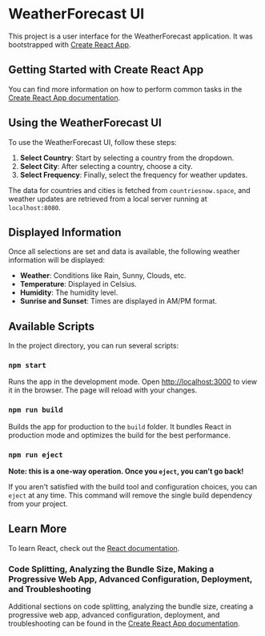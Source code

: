 # WeatherForecast UI

This project is a user interface for the WeatherForecast application. It was bootstrapped with [Create React App](https://github.com/facebook/create-react-app).

## Getting Started with Create React App

You can find more information on how to perform common tasks in the [Create React App documentation](https://facebook.github.io/create-react-app/docs/getting-started).

## Using the WeatherForecast UI

To use the WeatherForecast UI, follow these steps:

1. **Select Country**: Start by selecting a country from the dropdown.
2. **Select City**: After selecting a country, choose a city.
3. **Select Frequency**: Finally, select the frequency for weather updates.

The data for countries and cities is fetched from `countriesnow.space`, and weather updates are retrieved from a local server running at `localhost:8080`.

## Displayed Information

Once all selections are set and data is available, the following weather information will be displayed:

- **Weather**: Conditions like Rain, Sunny, Clouds, etc.
- **Temperature**: Displayed in Celsius.
- **Humidity**: The humidity level.
- **Sunrise and Sunset**: Times are displayed in AM/PM format.

## Available Scripts

In the project directory, you can run several scripts:

### `npm start`

Runs the app in the development mode. Open [http://localhost:3000](http://localhost:3000) to view it in the browser. The page will reload with your changes.

### `npm run build`

Builds the app for production to the `build` folder. It bundles React in production mode and optimizes the build for the best performance.

### `npm run eject`

**Note: this is a one-way operation. Once you `eject`, you can't go back!**

If you aren't satisfied with the build tool and configuration choices, you can `eject` at any time. This command will remove the single build dependency from your project.

## Learn More

To learn React, check out the [React documentation](https://reactjs.org/).

### Code Splitting, Analyzing the Bundle Size, Making a Progressive Web App, Advanced Configuration, Deployment, and Troubleshooting

Additional sections on code splitting, analyzing the bundle size, creating a progressive web app, advanced configuration, deployment, and troubleshooting can be found in the [Create React App documentation](https://facebook.github.io/create-react-app/docs/getting-started).

